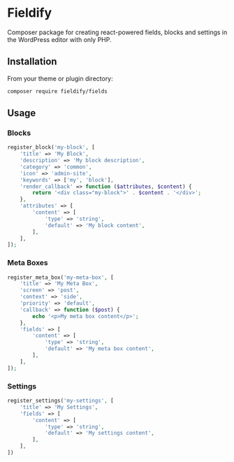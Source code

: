 # Fieldify

Composer package for creating react-powered fields, blocks and settings in the
WordPress editor with only PHP.

## Installation

From your theme or plugin directory:

```bash
composer require fieldify/fields
```

## Usage

### Blocks

```php
register_block('my-block', [
	'title' => 'My Block',
	'description' => 'My block description',
	'category' => 'common',
	'icon' => 'admin-site',
	'keywords' => ['my', 'block'],
	'render_callback' => function ($attributes, $content) {
		return '<div class="my-block">' . $content . '</div>';
	},
	'attributes' => [
		'content' => [
			'type' => 'string',
			'default' => 'My block content',
		],
	],
]);

```

### Meta Boxes

```php
register_meta_box('my-meta-box', [
	'title' => 'My Meta Box',
	'screen' => 'post',
	'context' => 'side',
	'priority' => 'default',
	'callback' => function ($post) {
		echo '<p>My meta box content</p>';
	},
	'fields' => [
		'content' => [
			'type' => 'string',
			'default' => 'My meta box content',
		],
	],
]);
```

### Settings

```php
register_settings('my-settings', [
	'title' => 'My Settings',
	'fields' => [
		'content' => [
			'type' => 'string',
			'default' => 'My settings content',
		],
	],
])
```
